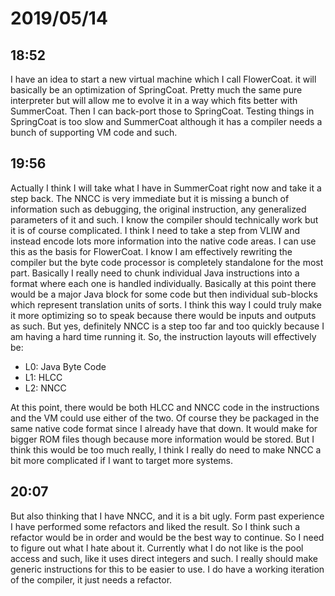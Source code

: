 # 2019/05/14

## 18:52

I have an idea to start a new virtual machine which I call FlowerCoat. it will
basically be an optimization of SpringCoat. Pretty much the same pure
interpreter but will allow me to evolve it in a way which fits better with
SummerCoat. Then I can back-port those to SpringCoat. Testing things in
SpringCoat is too slow and SummerCoat although it has a compiler needs a bunch
of supporting VM code and such.

## 19:56

Actually I think I will take what I have in SummerCoat right now and take it a
step back. The NNCC is very immediate but it is missing a bunch of information
such as debugging, the original instruction, any generalized parameters of it
and such. I know the compiler should technically work but it is of course
complicated. I think I need to take a step from VLIW and instead encode lots
more information into the native code areas. I can use this as the basis for
FlowerCoat. I know I am effectively rewriting the compiler but the byte code
processor is completely standalone for the most part. Basically I really need
to chunk individual Java instructions into a format where each one is handled
individually. Basically at this point there would be a major Java block for
some code but then individual sub-blocks which represent translation units
of sorts. I think this way I could truly make it more optimizing so to speak
because there would be inputs and outputs as such. But yes, definitely
NNCC is a step too far and too quickly because I am having a hard time
running it. So, the instruction layouts will effectively be:

 * L0: Java Byte Code
 * L1: HLCC
 * L2: NNCC

At this point, there would be both HLCC and NNCC code in the instructions and
the VM could use either of the two. Of course they be packaged in the same
native code format since I already have that down. It would make for bigger
ROM files though because more information would be stored. But I think this
would be too much really, I think I really do need to make NNCC a bit more
complicated if I want to target more systems.

## 20:07

But also thinking that I have NNCC, and it is a bit ugly. Form past experience
I have performed some refactors and liked the result. So I think such a
refactor would be in order and would be the best way to continue. So I need to
figure out what I hate about it. Currently what I do not like is the pool
access and such, like it uses direct integers and such. I really should
make generic instructions for this to be easier to use. I do have a working
iteration of the compiler, it just needs a refactor.
